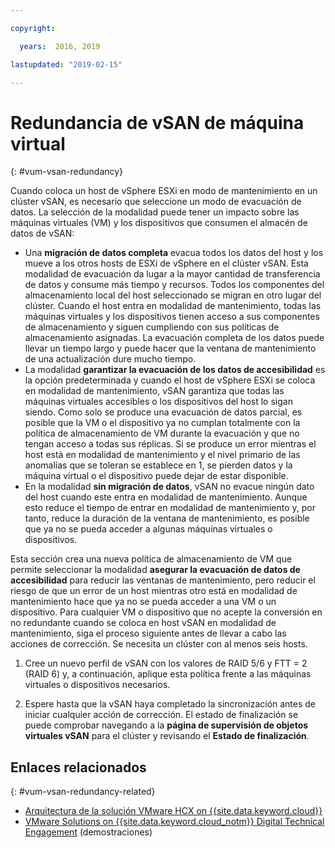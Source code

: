 ```yaml
---

copyright:

  years:  2016, 2019

lastupdated: "2019-02-15"

---
```


# Redundancia de vSAN de máquina virtual
{: #vum-vsan-redundancy}

Cuando coloca un host de vSphere ESXi en modo de mantenimiento en un clúster vSAN, es necesario que seleccione un modo de evacuación de datos. La selección de la modalidad puede tener un impacto sobre las máquinas virtuales (VM) y los dispositivos que consumen el almacén de datos de vSAN:
* Una **migración de datos completa** evacua todos los datos del host y los mueve a los otros hosts de ESXi de vSphere en el clúster vSAN. Esta modalidad de evacuación da lugar a la mayor cantidad de transferencia de datos y consume más tiempo y recursos. Todos los componentes del almacenamiento local del host seleccionado se migran en otro lugar del clúster. Cuando el host entra en modalidad de mantenimiento, todas las máquinas virtuales y los dispositivos tienen acceso a sus componentes de almacenamiento y siguen cumpliendo con sus políticas de almacenamiento asignadas. La evacuación completa de los datos puede llevar un tiempo largo y puede hacer que la ventana de mantenimiento de una actualización dure mucho tiempo.
* La modalidad **garantizar la evacuación de los datos de accesibilidad** es la opción predeterminada y cuando el host de vSphere ESXi se coloca en modalidad de mantenimiento, vSAN garantiza que todas las máquinas virtuales accesibles o los dispositivos del host lo sigan siendo. Como solo se produce una evacuación de datos parcial, es posible que la VM o el dispositivo ya no cumplan totalmente con la política de almacenamiento de VM durante la evacuación y que no tengan acceso a todas sus réplicas. Si se produce un error mientras el host está en modalidad de mantenimiento y el nivel primario de las anomalías que se toleran se establece en 1, se pierden datos y la máquina virtual o el dispositivo puede dejar de estar disponible.
* En la modalidad **sin migración de datos**, vSAN no evacue ningún dato del host cuando este entra en modalidad de mantenimiento. Aunque esto reduce el tiempo de entrar en modalidad de mantenimiento y, por tanto, reduce la duración de la ventana de mantenimiento, es posible que ya no se pueda acceder a algunas máquinas virtuales o dispositivos.

Esta sección crea una nueva política de almacenamiento de VM que permite seleccionar la modalidad **asegurar la evacuación de datos de accesibilidad** para reducir las ventanas de mantenimiento, pero reducir el riesgo de que un error de un host mientras otro está en modalidad de mantenimiento hace que ya no se pueda acceder a una VM o un dispositivo. Para cualquier VM o dispositivo que no acepte la conversión en no redundante cuando se coloca en host vSAN en modalidad de mantenimiento, siga el proceso siguiente antes de llevar a cabo las acciones de corrección. Se necesita un clúster con al menos seis hosts.

1. Cree un nuevo perfil de vSAN con los valores de RAID 5/6 y FTT = 2 (RAID 6) y, a continuación, aplique esta política frente a las máquinas virtuales o dispositivos necesarios.

2. Espere hasta que la vSAN haya completado la sincronización antes de iniciar cualquier acción de corrección. El estado de finalización se puede comprobar navegando a la **página de supervisión de objetos virtuales vSAN** para el clúster y revisando el **Estado de finalización**.

## Enlaces relacionados
{: #vum-vsan-redundancy-related}

* [Arquitectura de la solución VMware HCX on {{site.data.keyword.cloud}}](https://www.ibm.com/cloud/garage/files/HCX_Architecture_Design.pdf)
* [VMware Solutions on {{site.data.keyword.cloud_notm}} Digital Technical Engagement](https://ibm-dte.mybluemix.net/ibm-vmware) (demostraciones)
